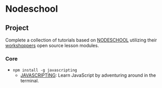 Nodeschool
=====

Project
-----
Complete a collection of tutorials based on [NODESCHOOL](http://nodeschool.io/) utilizing their [workshoppers](http://nodeschool.io/#workshoppers) open source lesson modules.

### Core

- `npm install -g javascripting`
  - [JAVASCRIPTING](https://github.com/sethvincent/javascripting): Learn JavaScript by adventuring around in the terminal.

